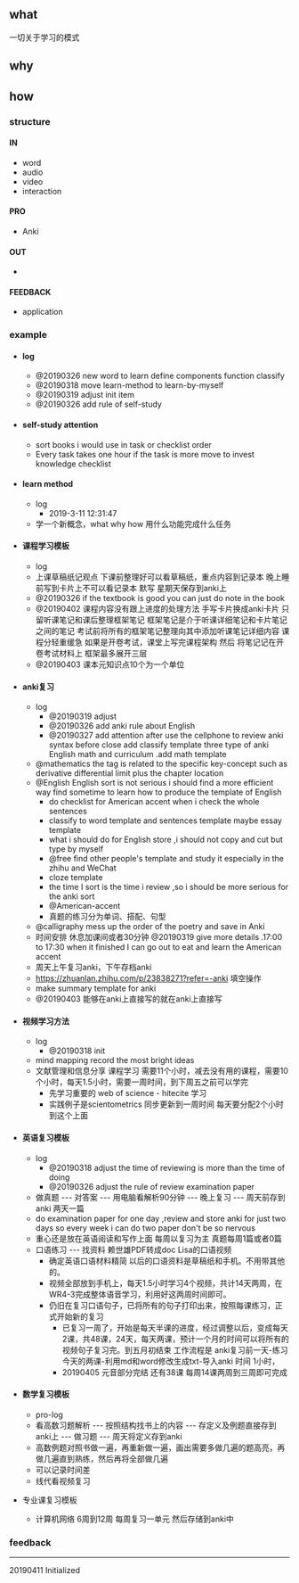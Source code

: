 ## what

一切关于学习的模式

## why

## how

### structure

#### IN

- word
- audio
- video
- interaction

#### PRO

- Anki

#### OUT

- 

#### FEEDBACK

- application

### example

- #### log

  - @20190326 new word to learn define components function classify 
  - @20190318 move learn-method to learn-by-myself 
  - @20190319  adjust init item 
  - @20190326 add rule of self-study 

- #### self-study attention 

  - sort books i would use in task or checklist order  
  - Every task takes one hour if the task is more move to invest knowledge checklist

- #### learn method

  - log
    - 2019-3-11 12:31:47
  - 学一个新概念，what why how 用什么功能完成什么任务

- #### 课程学习模板

  - log
  - 上课草稿纸记观点 下课前整理好可以看草稿纸，重点内容到记录本 晚上睡前写到卡片上不可以看记录本 默写  星期天保存到anki上
  - @20190326 if the textbook is good you can just do note in the book 
  - @20190402 课程内容没有跟上进度的处理方法 手写卡片换成anki卡片 只留听课笔记和课后整理框架笔记 框架笔记是介于听课详细笔记和卡片笔记之间的笔记 考试前将所有的框架笔记整理向其中添加听课笔记详细内容 课程分轻重缓急 如果是开卷考试，课堂上写完课程架构 然后 将笔记记在开卷考试材料上 框架最多展开三层 
  - @20190403 课本元知识点10个为一个单位

- #### anki复习 

  - log
    - @20190319  adjust 
    - @20190326 add anki rule about English 
    - @20190327 add attention  after use the cellphone to review anki syntax before close add classify template three  type of anki English math and curriculum .add math template 
  - @mathematics  the tag is related to the specific key-concept such as derivative differential limit plus the chapter location 
  - @English English sort is not serious i should find a more efficient way find sometime to learn how to produce the template of English 
    - do checklist for American accent when i check the whole sentences 
    - classify to word template and sentences template maybe essay template  
    - what i should do for English store ,i should not copy and cut but type by myself
    - @free find other people's template and study it especially in the zhihu and WeChat  
    - cloze template 
    - the time I sort is the time i review ,so i should be more serious for the anki sort 
    - @American-accent 
    - 真题的练习分为单词、搭配、句型
  - @calligraphy mess up the order of the poetry and save in Anki
  - 时间安排 休息加课间或者30分钟 @20190319 give more details .17:00 to 17:30 when it finished I can go out to eat and learn the American accent 
  - 周天上午复习anki，下午存档anki
  - <https://zhuanlan.zhihu.com/p/23838271?refer=-anki> 填空操作
  - make summary template for anki 
  - @20190403 能够在anki上直接写的就在anki上直接写

- #### 视频学习方法

  - log
    - @20190318 init
  - mind mapping record the most bright ideas 
  - 文献管理和信息分享 课程学习 需要11个小时，减去没有用的课程，需要10个小时，每天1.5小时，需要一周时间，到下周五之前可以学完
    - 先学习重要的 web of science - hitecite 学习 
    - 实践例子是scientometrics 同步更新到一周时间 每天要分配2个小时到这个上面

- #### 英语复习模板

  - log
    - @20190318 adjust the time of reviewing is more than the time of doing
    - @20190326 adjust the rule of review examination paper 
  - 做真题 --- 对答案 --- 用电脑看解析90分钟 --- 晚上复习 --- 周天前存到anki 两天一篇
  - do examination paper for one day ,review and store anki for just two days so every week i can do two paper don't be so nervous   
  - 重心还是放在英语阅读和写作上面 每周以复习为主 真题每周1篇或者0篇
  - 口语练习 --- 找资料 赖世雄PDF转成doc Lisa的口语视频
    - 确定英语口语材料精简 以后的口语资料是草稿纸和手机。不用带其他的。
    - 视频全部放到手机上，每天1.5小时学习4个视频，共计14天两周，在WR4-3完成整体语音学习，利用好这两周时间即可。
    - 仍旧在复习口语句子，已将所有的句子打印出来，按照每课练习，正式开始新的复习
      - 已复习一周了，开始是每天半课的进度，经过调整以后，变成每天2课，共48课，24天，每天两课，预计一个月的时间可以将所有的视频句子复习完。到五月初结束 工作流程是 anki复习前一天-练习今天的两课-利用md和word修改生成txt-导入anki 时间 1小时，
      - 20190405 元音部分完结 还有38课 每周14课两周到三周即可完成

- #### 数学复习模板

  - pro-log
  - 看高数习题解析 --- 按照结构找书上的内容 --- 存定义及例题直接存到anki上 --- 做习题 --- 周天将定义存到anki
  - 高数例题对照书做一遍，再重新做一遍，画出需要多做几遍的题高亮，再做几遍直到熟练，然后再将全部做几遍
  - 可以记录时间差
  - 线代看视频复习 

- 专业课复习模板

  - 计算机网络 6周到12周 每周复习一单元 然后存储到anki中

### feedback

------

20190411 Initialized

